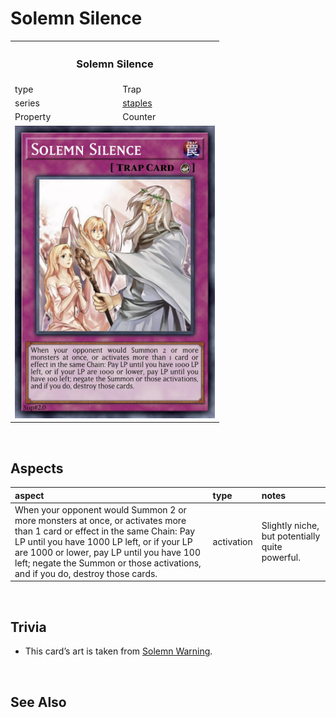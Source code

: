 # Solemn Silence

<table>
  <tr>
    <th colspan="2"> <h3> Solemn Silence </h3> </th>
  </tr>
  <tr>
    <td> type </td>
    <td> Trap </td>
  </tr>
  <tr>
    <td> series </td>
    <td> <a href="../../../archetypes/staples.md">staples</a> </td>
  </tr>
  <tr>
    <td> Property </td>
    <td> Counter </td>
  </tr>
  <tr>
    <td colspan="2"> <img src="../../../.assets/cards/traps/Solemn Silence.png" width="320px"> </td>
  </tr>
</table>


<br>


## Aspects

| aspect | type | notes |
| :----- | :--- | :---- |
| When your opponent would Summon 2 or more monsters at once, or activates more than 1 card or effect in the same Chain: Pay LP until you have 1000 LP left, or if your LP are 1000 or lower, pay LP until you have 100 left; negate the Summon or those activations, and if you do, destroy those cards. | activation | Slightly niche, but potentially quite powerful. |


<br>


## Trivia

- This card’s art is taken from [Solemn Warning](https://yugipedia.com/wiki/Solemn_Warning).


<br>


## See Also
